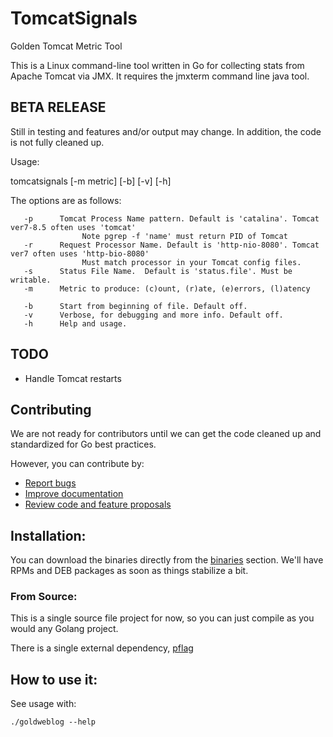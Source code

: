 # TomcatSignals
Golden Tomcat Metric Tool

This is a Linux command-line tool written in Go for collecting stats from Apache Tomcat via JMX. It requires the jmxterm
command line java tool.

## BETA RELEASE 
Still in testing and features and/or output may change.
In addition, the code is not fully cleaned up.

Usage:

tomcatsignals [-m metric] [-b] [-v] [-h]

  The options are as follows:

       -p      Tomcat Process Name pattern. Default is 'catalina'. Tomcat ver7-8.5 often uses 'tomcat'
                    Note pgrep -f 'name' must return PID of Tomcat 
       -r      Request Processor Name. Default is 'http-nio-8080'. Tomcat ver7 often uses 'http-bio-8080'
                    Must match processor in your Tomcat config files.
       -s      Status File Name.  Default is 'status.file'. Must be writable.       
       -m      Metric to produce: (c)ount, (r)ate, (e)errors, (l)atency
 
       -b      Start from beginning of file. Default off.
       -v      Verbose, for debugging and more info. Default off.
       -h      Help and usage.

## TODO
- Handle Tomcat restarts

## Contributing
We are not ready for contributors until we can get the code cleaned up and standardized for Go best practices.

However, you can contribute by:
- [Report bugs](https://github.com/opsstack/weblog-signals/issues/new)
- [Improve documentation](https://github.com/opsstack/weblog-signals/issues?q=is%3Aopen+label%3Adocumentation)
- [Review code and feature proposals](https://github.com/opsstack/weblog-signals/pulls)

## Installation:

You can download the binaries directly from the [binaries](https://github.com/opsstack/weblog-signals/binaries) section.  We'll have RPMs and DEB packages as soon as things stabilize a bit.

### From Source:

This is a single source file project for now, so you can just compile as you would any Golang project.

There is a single external dependency, [pflag](https://github.com/ogier/pflag)

## How to use it:

See usage with:

```
./goldweblog --help
```

